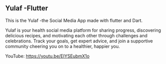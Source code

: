 ## Yulaf -Flutter

This is the Yulaf -the Social Media App made with flutter and Dart.

Yulaf is your health social media platform for sharing progress, discovering delicious recipes, and motivating each other through challenges and celebrations. Track your goals, get expert advice, and join a supportive community cheering you on to a healthier, happier you.

YouTube: https://youtu.be/EIYSEubmX1o
